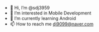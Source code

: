 - 👋 Hi, I’m @sdj3959
- 👀 I’m interested in Mobile Development
- 🌱 I’m currently learning Android
- 📫 How to reach me dj9099@naver.com
